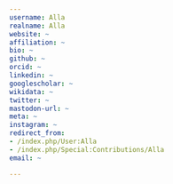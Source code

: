 ```yaml
---
username: Alla
realname: Alla
website: ~
affiliation: ~
bio: ~
github: ~
orcid: ~
linkedin: ~
googlescholar: ~
wikidata: ~
twitter: ~
mastodon-url: ~
meta: ~
instagram: ~
redirect_from:
- /index.php/User:Alla
- /index.php/Special:Contributions/Alla
email: ~

---
```

